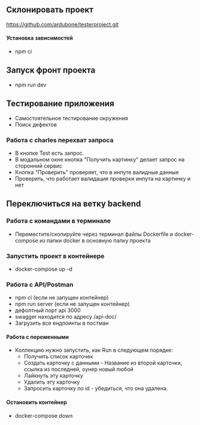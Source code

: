 ## Склонировать проект
https://github.com/ardubone/testerproject.git


#### Установка зависимостей
- npm ci
## Запуск фронт проекта
- npm run dev

## Тестирование приложения
- Самостоятельное тестирование окружения 
- Поиск дефектов
### Работа с charles перехват запроса
- В кнопке Test есть запрос.
- В модальном окне кнопка "Получить картинку" делает запрос на сторонний сервис
- Кнопка "Проверить" проверяет, что в инпуте валидные данные
- Проверить, что работает валидация проверки инпута на картинку и нет

## Переключиться на ветку backend
### Работа с командами в терминале
- Переместите/скопируйте через терминал файлы Dockerfile и docker-compose из папки docker в основную папку проекта
### Запустить проект в контейнере
- docker-compose up -d

### Работа с API/Postman
- npm ci (если не запущен контейнер)
- npm run server (если не запущен контейнер)
- дефолтный порт api 3000
- swagger находится по адресу /api-doc/
- Загрузить все ендпоинты в постман
#### Работа с переменными
- Коллекцию нужно запустить, как  Run в следующем порядке:
  - Получить список карточек
  - Создать карточку с данными - Название из второй карточки, ссылка из последней, оунер новый любой
  - Лайкнуть эту карточку
  - Удалить эту карточку
  - Запросить карточку по id - убедиться, что она удалена.
  
#### Остановить контейнер
- docker-compose down